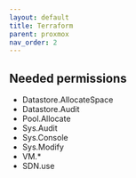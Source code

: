 ```yaml
---
layout: default
title: Terraform
parent: proxmox
nav_order: 2
---
```


## Needed permissions
* Datastore.AllocateSpace
* Datastore.Audit
* Pool.Allocate
* Sys.Audit
* Sys.Console
* Sys.Modify
* VM.*
* SDN.use